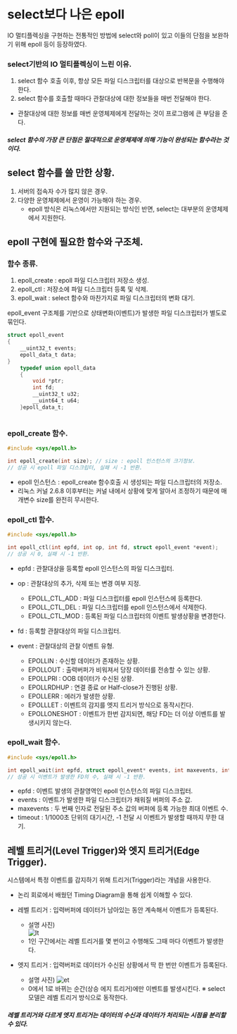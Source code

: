 # select보다 나은 epoll

IO 멀티플렉싱을 구현하는 전통적인 방법에 select와 poll이 있고 이들의 단점을 보완하기 위해 epoll 등이 등장하였다.

### select기반의 IO 멀티플렉싱이 느린 이유.
1. select 함수 호출 이후, 항상 모든 파일 디스크립터를 대상으로 반복문을 수행해야 한다.
2. select 함수를 호출할 때마다 관찰대상에 대한 정보들을 매번 전달해야 한다.
 - 관찰대상에 대한 정보를 매번 운영체제에게 전달하는 것이 프로그램에 큰 부담을 준다.

##### select 함수의 가장 큰 단점은 절대적으로 운영체제에 의해 기능이 완성되는 함수라는 것이다. 

## select 함수를 쓸 만한 상황.
1. 서버의 접속자 수가 많지 않은 경우.
2. 다양한 운영체제에서 운영이 가능해야 하는 경우.
	- epoll 방식은 리눅스에서만 지원되는 방식인 반면, select는 대부분의 운영체제에서 지원한다.


## epoll 구현에 필요한 함수와 구조체.

### 함수 종류.
1. epoll_create : epoll 파일 디스크립터 저장소 생성.
2. epoll_ctl : 저장소에 파일 디스크립터 등록 및 삭제.
3. epoll_wait : select 함수와 마찬가지로 파일 디스크립터의 변화 대기.


epoll_event 구조체를 기반으로 상태변화(이벤트)가 발생한 파일 디스크립터가 별도로 묶인다.

```c
struct epoll_event
{
	__uint32_t events;
	epoll_data_t data;
}
	typedef union epoll_data
	{
		void *ptr;
		int fd;
		__uint32_t u32;
		__uint64_t u64;
	}epoll_data_t;
	
```

### epoll_create 함수.

```c
#include <sys/epoll.h>

int epoll_create(int size); // size : epoll 인스턴스의 크기정보.
// 성공 시 epoll 파일 디스크립터, 실패 시 -1 반환.
```

- epoll 인스턴스 : epoll_create 함수호출 시 생성되는 파일 디스크립터의 저장소.
- 리눅스 커널 2.6.8 이후부터는 커널 내에서 상황에 맞게 알아서 조정하기 때문에 매개변수 size를 완전히 무시한다. 

### epoll_ctl 함수.

```c 
#include <sys/epoll.h>

int epoll_ctl(int epfd, int op, int fd, struct epoll_event *event);
// 성공 시 0, 실패 시 -1 반환.
```

- epfd : 관찰대상을 등록할 epoll 인스턴스의 파일 디스크립터.
- op : 관찰대상의 추가, 삭제 또는 변경 여부 지정.
	- EPOLL_CTL_ADD : 파일 디스크립터를 epoll 인스턴스에 등록한다.
	- EPOLL_CTL_DEL : 파일 디스크립터를 epoll 인스턴스에서 삭제한다.
	- EPOLL_CTL_MOD : 등록된 파일 디스크립터의 이벤트 발생상황을 변경한다.
	
- fd : 등록할 관찰대상의 파일 디스크립터.
- event : 관찰대상의 관찰 이벤트 유형.
	- EPOLLIN : 수신할 데이터가 존재하는 상황.
	- EPOLLOUT : 출력버퍼가 비워져서 당장 데이터를 전송할 수 있는 상황.
	- EPOLLPRI : OOB 데이터가 수신된 상황.
	- EPOLLRDHUP : 연결 종료 or Half-close가 진행된 상황.
	- EPOLLERR : 에러가 발생한 상황.
	- EPOLLLET : 이벤트의 감지를 엣지 트리거 방식으로 동작시킨다.
	- EPOLLONESHOT : 이벤트가 한번 감지되면, 해당 FD는 더 이상 이벤트를 발생시키지 않는다.

### epoll_wait 함수.

```c
#include <sys/epoll.h>

int epoll_wait(int epfd, struct epoll_event* events, int maxevents, int timeout);
// 성공 시 이벤트가 발생한 FD의 수, 실패 시 -1 반환.
```

- epfd : 이벤트 발생의 관찰영역인 epoll 인스턴스의 파일 디스크립터.
- events : 이벤트가 발생한 파일 디스크립터가 채워질 버퍼의 주소 값.
- maxevents : 두 번째 인자로 전달된 주소 값의 버퍼에 등록 가능한 최대 이벤트 수.
- timeout : 1/1000초 단위의 대기시간, -1 전달 시 이벤트가 발생할 때까지 무한 대기.


## 레벨 트리거(Level Trigger)와 엣지 트리거(Edge Trigger).

시스템에서 특정 이벤트를 감지하기 위해 트리거(Trigger)라는 개념을 사용한다.  
 - 논리 회로에서 배웠던 Timing Diagram을 통해 쉽게 이해할 수 있다.
 
 - 레벨 트리거 : 입력버퍼에 데이터가 남아있는 동안 계속해서 이벤트가 등록된다.
 	- 설명 사진)  
	![lt](https://user-images.githubusercontent.com/50162252/125166525-04d1ab00-e1d7-11eb-957e-4f13e259de59.PNG)  
	- 1인 구간에서는 레벨 트리거를 몇 번이고 수행해도 그때 마다 이벤트가 발생한다.
	
 - 엣지 트리거 : 입력버퍼로 데이터가 수신된 상황에서 딱 한 번만 이벤트가 등록된다.
 	- 설명 사진)
	![et](https://user-images.githubusercontent.com/50162252/125166618-74479a80-e1d7-11eb-9062-0139182c1ecb.PNG)  
	- 0에서 1로 바뀌는 순간(상승 에지 트리거)에만 이벤트를 발생시킨다.
※ select 모델은 레벨 트리거 방식으로 동작한다.

##### 레벨 트리거와 다르게 엣지 트리거는 데이터의 수신과 데이터가 처리되는 시점을 분리할 수 있다.

